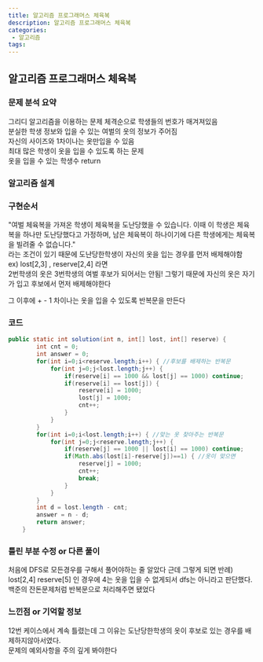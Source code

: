 ```yaml
---
title: 알고리즘 프로그래머스 체육복
description: 알고리즘 프로그래머스 체육복
categories:
 - 알고리즘  
tags:
---
```

## 알고리즘 프로그래머스 체육복  
### 문제 분석 요약  
그리디 알고리즘을 이용하는 문제
체격순으로 학생들의 번호가 매겨져있음  
분실한 학생 정보와 입을 수 있는 여벌의 옷의 정보가 주어짐  
자신의 사이즈와 1차이나는 옷만입을 수 있음  
최대 많은 학생이 옷을 입을 수 있도록 하는 문제  
옷을 입을 수 있는 학생수 return  

### 알고리즘 설계  
### 구현순서  
"여벌 체육복을 가져온 학생이 체육복을 도난당했을 수 있습니다. 이때 이 학생은 체육복을 하나만 도난당했다고 가정하며, 남은 체육복이 하나이기에 다른 학생에게는 체육복을 빌려줄 수 없습니다."  
라는 조건이 있기 때문에 도난당한학생이 자신의 옷을 입는 경우를 먼저 배제해야함  
ex) lost[2,3] , reserve[2,4] 라면   
2번학생의 옷은 3번학생의 여벌 후보가 되어서는 안됨!
그렇기 때문에 자신의 옷은 자기가 입고 후보에서 먼저 배제해야한다  

그 이후에 + - 1 차이나는 옷을 입을 수 있도록 반복문을 만든다


### 코드  
```java
public static int solution(int n, int[] lost, int[] reserve) {
		int cnt = 0;
        int answer = 0;
        for(int i=0;i<reserve.length;i++) { //후보를 배제하는 반복문
        	for(int j=0;j<lost.length;j++) {
        		if(reserve[i] == 1000 && lost[j] == 1000) continue;
        		if(reserve[i] == lost[j]) {
        			reserve[i] = 1000;
        			lost[j] = 1000;
        			cnt++;
        		}
        	}
        }
        for(int i=0;i<lost.length;i++) { //맞는 옷 찾아주는 반복문
        	for(int j=0;j<reserve.length;j++) {
        		if(reserve[j] == 1000 || lost[i] == 1000) continue;
    			if(Math.abs(lost[i]-reserve[j])==1) { //옷이 맞으면
        			reserve[j] = 1000;
        			cnt++;
        			break;
        		}
        	}
        }
        int d = lost.length - cnt;
        answer = n - d;
        return answer;
    }

```
### 틀린 부분 수정 or 다른 풀이  
처음에 DFS로 모든경우를 구해서 풀어야하는 줄 알았다
근데 그렇게 되면 반례) lost[2,4] reserve[5] 인 경우에 4는 옷을 입을 수 없게되서 dfs는 아니라고 판단했다.  
백준의 잔돈문제처럼 반복문으로 처리해주면 됐었다  
### 느낀점 or 기억할 정보  
12번 케이스에서 계속 틀렸는데 그 이유는 도난당한학생의 옷이 후보로 있는 경우를 배제하지않아서였다.  
문제의 예외사항을 주의 깊게 봐야한다  
